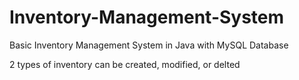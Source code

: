 # Inventory-Management-System
Basic Inventory Management System in Java with MySQL Database

2 types of inventory can be created, modified, or delted

